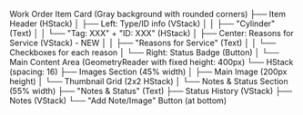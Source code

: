 Work Order Item Card (Gray background with rounded corners)
├── Item Header (HStack)
│   ├── Left: Type/ID info (VStack)
│   │   ├── "Cylinder" (Text)
│   │   └── "Tag: XXX" + "ID: XXX" (HStack)
│   ├── Center: Reasons for Service (VStack) - NEW
│   │   ├── "Reasons for Service" (Text)
│   │   └── Checkboxes for each reason
│   └── Right: Status Badge (Button)
│
└── Main Content Area (GeometryReader with fixed height: 400px)
	└── HStack (spacing: 16)
		├── Images Section (45% width)
		│   ├── Main Image (200px height)
		│   └── Thumbnail Grid (2x2 HStack)
		│
		└── Notes & Status Section (55% width)
			├── "Notes & Status" (Text)
			├── Status History (VStack)
			├── Notes (VStack)
			└── "Add Note/Image" Button (at bottom)